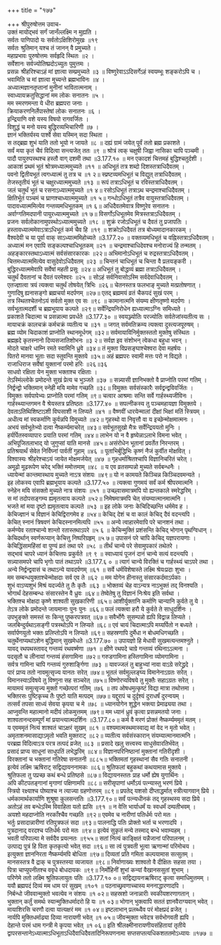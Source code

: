 +++
title = "१७७"

+++
श्रीपुरुषोत्तम उवाच-  
उक्तं मायोद्भवं सर्गं जानँल्लक्ष्मि न मुह्यति ।  
सर्वतः पाणिपादो यः सर्वतोऽक्षिशिरोमुखः ॥१९  
सर्वतः श्रुतिमान् यश्च तं जानन् वै प्रमुच्यते ।  
महाप्रभावः पुरुषोत्तमः सर्वहृदि स्थितः ॥२ ।  
सर्वेशानः सर्वज्योतिष्प्रदोऽच्युतः पुमुत्तमः ।  
प्रसन्नः श्रीहरिश्चाऽहं मां ज्ञात्वा सम्प्रमुच्यते ॥३ ॥
विष्णुरेवाऽऽदिसर्गेऽहं स्वयम्भूः शङ्करोऽपि च ।  
भवामिति च मां ज्ञात्वा मुच्यन्ते ब्रह्मभाविनः ॥४ ।  
अध्यात्मज्ञानतृप्तानां मुनीनां भावितात्मनाम् ।  
स्वाध्यायक्रतुसिद्धानां मम लोकः सनातनः ॥५ ।  
मम स्मरणमन्ता ये धीरा ब्रह्मपरा जनाः ।  
क्रियाकरणनिर्लेपास्तेषां लोकः सनातनः ॥६ ।  
इन्द्रियाणि वशे यस्य विषयो रागवर्जितः ।  
विशुद्धं च मनो यस्य बुद्धिरव्यभिचारिणी ॥७ ।  
ज्ञानं भक्तिर्यस्य पार्श्वे सेवा यस्मिन् सदा स्थिता ।  
स तद्ब्रह्म शुभं याति ततो भूयो न जायते ॥८ ॥
दह्यं ग्रामं जयेत् पूर्वं ततो ब्रह्म प्रकाशते ।  
सर्वं मया कृतं चैवं विदित्वा सन्त्यजेत् ततः ॥९ ॥
श्रोत्रं त्वक् चक्षुषी जिह्वा नासिका चापि पञ्चमी ।  
पादौ पायुरुपस्थश्च हस्तौ वाग् दशमी तथा ॥3.177.१० ॥
मन एकादशं चित्तमहं बुद्धिश्चतुर्दशी ।  
आकाशं प्रथमं भूतं श्रोत्रमध्यात्ममुच्यते ॥११ ॥
अधिभूतं तत्र शब्दो दिशस्तत्राधिदैवतम् ।  
पवनो द्वितीयभूतं त्वगध्यात्मं तु तत्र च ॥१ २॥
स्प्रष्टव्यमधिभूतं च विद्युत् तत्राधिदैवतम् ।  
तेजस्तृतीयं भूतं च चक्षुरध्यात्ममुच्यते ॥१३ ॥
रूपं तत्राऽधिभूतं च रविस्तत्राधिदैवतम् ।  
जलं चतुर्थं भूतं च रसनाऽध्यात्ममुच्यते ॥१ ४॥
रसोऽधिभूतं तत्राऽथ चन्द्रमाश्चाधिदैवतम् ।  
क्षितिर्भूतं पञ्चमं च घ्राणश्चाध्यात्ममुच्यते ॥१ ५॥
गन्धोऽधिभूतं तत्रैव वायुस्तत्राधिदैवतम् ।  
पादावध्यात्ममित्येव गन्तव्यमधिभूतकम् ॥१ ६॥
अधिदैवतमेवात्र विष्णुरेव सनातनः ।  
अर्वाग्गतिमदपानी पायुरध्यात्ममुच्यते ॥१ ७॥
विसर्गोऽधिभूतमेव मित्रस्तत्राऽधिदैवतम् ।  
प्रजनः सर्वलोकानामुपस्थोऽध्यात्ममुच्यते ॥१८ ॥
शुक्रं रजोऽधिभूतं च दैवतं तु प्रजापतिः ।  
हस्तावध्यात्ममेवाऽत्राऽधिभूतं कर्म चैव हि ॥१९ ॥
शक्रोऽधिदैवतं तत्र बोध्यमादानकारकम् ।  
वैश्वदेवी च या पूर्वा वाक् साऽध्यात्ममिहोच्यते ॥3.177.२० ॥
वक्तव्यमधिभूतं च वह्निस्तत्राऽधिदैवतम् ।  
अध्यात्मं मन एवापि सङ्कल्पश्चाधिभूतकम् ॥२१ ॥
चन्द्रमाश्चाधिदेवश्च मनोराज्यं हि तन्मतम् ।  
अहङ्कारस्तथाऽध्यात्मं सर्वसंसारकारकः ॥२२॥
अभिमानोऽधिभूतं च रुद्रस्तत्राऽधिदैवतम् ।  
चित्तमध्यात्ममित्येव वासुदेवोऽधिदैवतम् ॥२३ ॥
चिन्तनं चाधिभूतं च चिन्ता वै प्रलयङ्करी ।  
बुद्धिरध्यात्ममेवापि सर्वेषां महती प्रसूः ॥२४॥
अधिभूतं तु बोद्धव्यं ब्रह्मा तत्राऽधिदैवतम् ।  
चतुर्थं दैवतानां च दैवतं परमेश्वरः ॥२५ ॥
सोऽहं सर्वनिवासोऽस्मि सर्वदेवाधिदैवतम् ।  
एतज्ज्ञात्वा त्रयं त्यक्त्वा चतुर्थं तोषयेत् त्रिभिः ॥२६॥
चेतनस्तत्र फलभाङ् मुच्यते मत्प्रतोषणात् ।  
गुणादिषु ह्यनासङ्गो ब्रह्मचर्या मदर्पणम् ॥२७॥
एतद् ब्रह्ममयं व्रतं चैकपदं सुखं परम् ।  
तत्र स्थितश्चेतनोऽयं सर्वतो मुक्त एव सः ॥९८ ॥
कामानात्मनि संयम्य क्षीणतृष्णो मदर्पणः ।  
सर्वभूतात्मदर्शी च ब्रह्मभूयाय कल्पते ॥२९॥
सर्वेन्द्रियनिरोधेन ह्यध्यात्माऽग्निः समिध्यते ।  
प्रकाशते चिदात्मा च प्रसन्नात्मा प्रवर्धते ॥3.177.३० ॥
स्वयञ्ज्योतिः परज्योतिः सर्वतेजांस्यतीत्य सः ।  
मायाचक्रं कालचक्रं कर्मचक्रं व्यतीत्य च ॥३१ ॥
जगत् सर्वमतिक्रम्य त्यक्त्वा दुस्त्यजपूरुषम् ।  
ब्रह्म व्योम चिदाकाशं प्राप्नोति स्थानमूर्धगम् ॥३२॥
सर्वमायाविनिर्मुक्तस्ततो मुक्तेषु संस्थितः ।  
ब्रह्मह्रदे कृतस्नानो दिव्यसजातिशोभनः ॥३ २॥
सर्वज्ञ इव संशोभन् त्वेकधा बहुधा भवन् ।  
मोदते चाक्षरे धाम्नि रमते स्वामिनि ध्रुवे ॥३४॥
तं मुक्ता विप्रसङ्घाश्चेश्वरा देवा महर्षयः ।  
पितरो मानवा भूताः सदा स्तुवन्ति मुक्तये ॥३५॥
अहं ब्रह्मपरः स्वामी मत्तः परो न विद्यते ।  
राजाधिराज सर्वेषां युक्तानां परमो हरिः ॥२६॥३६  
साधवो रक्षिता येन मुक्ता भक्ताश्च रक्षिताः ।  
तेऽस्मिंल्लोके प्रमोदन्ते सुखं प्रेत्य च भुञ्जते ॥३७ ॥
सन्न्यासी ज्ञानिभक्तो वै प्राप्नोति परमां गतिम् ।  
निर्द्वन्द्वो भक्तिमान् स्नेही मयि मामेव गच्छति ॥३८॥
विमुक्तः सर्वसंस्कारैः सर्वद्वन्द्वविवर्जितः ।  
विमुक्तः सर्वपापेभ्यः प्राप्नोति परमां गतिम् ॥९॥
चत्वार आश्रमाः सन्ति सर्वे गार्हस्थ्यजीविनः ।  
गार्हस्थ्यान्तगमन वै श्रेयस्तत्र प्रतिष्ठतः ॥3.177.४० ॥
सपत्नीकस्य तु पञ्चमहायज्ञा विमुक्तये ।  
देवताऽतिथिशिष्टाऽशी विघसाशी न लिप्यते ॥४१ ॥
वैष्णवीं धारयेन्मालां दीक्षां भिक्षां मतिं स्त्रियम् ।  
अधीत्य मां स्वकर्माणि कुर्वन्नपि विमुच्यते ॥४२॥
गृहस्थो वा निवृत्तौ वा य इच्छेन्मोक्षमात्मनः ।  
अभयं सर्वभूतेभ्यो दत्वा नैष्कर्म्यमाचरेत् ॥४३॥
सर्वभूतसुखो मैत्रः सर्वेन्द्रिययतो मुनिः ।  
हर्यर्पितस्वव्यापारः प्रयाति परमां गतिम् ॥४४॥
लाभेन यो न वै हृष्येन्नाऽलाभे विमना भवेत् ।  
अभिपूजितलाभाद् यो जुगुप्सां याति मानसे ॥४५॥
असंरोधेन भूतानां प्रवर्तेत निरन्तरम् ।  
प्रतिश्रयार्थं सेवेत निर्विघ्नां पार्वतीं गुहाम् ॥४६ ॥
पूताभिर्बुद्धिभिः कृष्णं नैजं कुर्वीत मोक्षवित् ।  
विश्वास्यः श्रीहरेश्चाऽयं जायेत मोक्षमर्जयेत् ॥४७ ॥
गृहधर्माश्रितश्चापि विज्ञानिचरितं चरेत् ।  
अमूढो मूढरूपेण चरेद् भक्तिं ममोत्तमाम् ॥४८ ॥
य एव व्रतसम्पन्नो मुच्यते सर्वबन्धनैः ।  
ध्यायेन्मां कान्तमास्थाय मुच्यते नाऽत्र संशयः ॥४९॥
यो न कामयते किञ्चिन्न किञ्चिदवमन्यते ।  
इह लोकस्य एवापि ब्रह्मभूयाय कल्पते ॥3.177.५० ॥
त्यक्त्वा गुणमयं सर्वं कर्म श्रीपरमात्मनि ।  
स्नेहेन मयि संसक्तो मुच्यते नात्र संशयः ॥५१ ॥
उच्छ्वासमात्रमपि यो ह्यन्तकाले स्मरेद्धरिम् ।  
स मां तदोपसङ्गम्य ह्यमृतत्वाय कल्पते ॥५२॥
निमेषमात्रमपि चेत् संयम्यात्मानमात्मनि ।  
भजते मां मया दृष्टो ह्यमृतत्वाय कल्पते ॥५३ ॥
इह लोके जनाः केचिदिच्छन्ति धर्ममेव ह ।  
केचिज्ज्ञानं च विज्ञानं केचिद्विरागमेव ह ॥५४॥
केचिद् देशं च वा कालं केचिद् दैवं वदन्त्यपि ।  
केचित् स्नानं त्रिषवणं केचिदस्नानमित्यपि ॥५५ ॥
अन्ये त्वाहारमेवापि परे चानशनं तथा ।  
कर्मण्येव रताश्चान्ये शान्तो रतास्तथाऽपरे ॥५ ६ ॥
केचिन्मुक्तिं प्रशंसन्ति केचिद् भोगान् पृथग्विधान् ।  
केचिदर्थान् स्वर्णरूप्यान् केचित्तु निष्परिग्रहृम् ॥५ ७॥
उपासनं परे चापि केचिद् यज्ञपरायणाः ।  
केचिद्धिंसामहिंसां वा पुण्यं व्रतं तथा परे ॥५८ ॥
तीर्थं चान्ये परे सेवामुपकारं तथेतरे ।  
सद्भावं चापरे ध्यानं केचित्तपः प्रकुर्वते ॥९ ९ ॥
स्वाध्यायं पूजनं दानं चान्ये सत्यं वदन्त्यपि ।  
सन्न्यासमपरे चापि भृगोः पातं तथाऽपरे ॥3.177.६ ० ॥
त्यागं चान्ये विरक्तिं च गार्हस्थ्यं चाऽपरे तथा ।  
अन्ये निर्द्वन्द्ववासं च तथाऽन्ये यावदर्पणम् ॥६१ ॥
सर्वे धर्मविशेषास्ते लक्ष्मि श्रेयःप्रदाः शुभाः ।  
मम सम्बन्धयुक्ताश्चेन्मोक्षदाः सर्व एव ते ॥६२ ॥
मम योगेन हीनास्तु संसारकर्दमाऽर्पकाः ।  
शुभं वाऽप्यशुभं मिश्रं यदर्ज्यते तु तैः कृतैः ॥६३ ॥
भोक्तव्यं चेह वाऽन्यत्र नाऽभुक्तं तद् विनश्यति ।  
भोगार्थं देहसम्बन्धः संसारस्तेन वै ध्रुवः ॥६४॥
तेष्वेतेषु तु विज्ञानं निःश्रेय इति सर्वथा ।  
भक्तिश्च मोक्षदा कृष्णे शाश्वती सुखकारिणी ॥६५॥
आशीर्युक्तानि कर्माणि चान्यानि कुर्वते तु ये ।  
तेऽत्र लोके प्रमोदन्ते जायमानाः पुनः पुनः ॥६६॥
फलं त्यक्त्वा हरौ ये कुर्वते ते साधुदर्शिनः ।  
उपभुङ्क्ते समस्तं सः किन्तु पुष्करपत्रवत् ॥६७॥
सवैर्भोगैः सुसम्पन्नो ह्यपि विद्वान्न लिप्यते ।  
जलबिन्दुर्यथाऽसङ्गी पत्रस्थोऽपि न लिप्यते ॥६८॥
एवं चायं चिदात्माऽपि मय्यर्पितो न बध्यते ।  
सर्वार्पणयुतो भक्तः प्रलिप्तोऽपि न लिप्यते ॥६९॥
सहस्रणापि दुर्मेधा न बोधमधिगच्छति ।  
चतुर्थेनाप्यथांऽशेन बुद्धिमान् सुखमेधते ॥3.177.७० ॥
उपायज्ञो हि मेधावी सुखमत्यन्तमश्नुते ।  
यावद् रथपथस्तावद् गन्तव्यं रथवर्ष्मणा ॥७१ ॥
क्षीणे रथपदे चाग्रे गन्तव्यं रथिनाऽऽत्मना ।  
पदसृतौ च लीनायां गन्तव्यं हंसगामिना ॥७२॥
गरुडगामिना हस्तिगामिना व्योमगामिना ।  
सर्वत्र गामिना चापि गन्तव्यं गुरुशार्ङ्गिणा ॥७३ ॥
यावज्जलं तु बाहुभ्यां नावा वाऽग्रे सरेद्ध्रदे ।  
पारं प्राप्य ततो नावमुत्सृज्य यानतः सरेत् ॥७४॥
भूतलं सर्वमुल्लङ्घ्य विमानेनाऽग्रतः सरेत् ।  
विमानस्याऽविषये तु विष्णुना सह सञ्चरेत् ॥७५॥
विष्णोरप्यविषये तु मुक्तैः सहाऽग्रतः सरेत् ।  
मायामयं समुत्सृज्य मुक्तो गच्छेत्परां गतिम् ॥७६ ॥
तप ओषधमुत्कृष्टं विद्या मात्रा तथोत्तमा ।  
भक्तिरसः पुष्टिकृच्च तैः पुष्टो याति मत्पदम् ॥७७॥
यद्दुरापं च दुर्दृश्यं दुराधर्षं दुरन्वयम् ।  
तत्सर्वं तपसा साध्यं सेवया कृपया च मे ॥७८ ॥
ध्यानयोगेन शुद्धेन भक्त्या प्रेमाढ्यया तथा ।  
आप्नुवन्ति महात्मानो मदीयं लोकमुत्तमम् ॥७९॥
मम ध्यानं ध्रुवं कृत्वा प्रसन्नमतयो जनाः ।  
शाश्वतानन्दसम्पूर्णं मां प्रयान्त्यात्मदर्शिनः ॥3.177.८०॥
कर्म वै मरणं प्रोक्तं नैष्कर्म्यममृतं मतम् ।  
य एवममृतं नित्यं शाश्वतं चाऽक्षरं सुखम् ॥८१ ॥
वश्यमात्मस्थमास्वाद्य मां वेद न मृतो भवेत् ।  
अमृताशनमासाद्याऽमृतो भवति मुक्तराट् ॥८२॥
व्यतीत्य सर्वसंस्कारान् संयम्यात्मानमात्मनि ।  
परब्रह्म विदित्वाऽत्र परत्र तत्पदं व्रजेत् ॥८३ ॥
प्रसादे खलु सत्त्वस्य साधुसेवारतिर्भवेत् ।  
प्रसादं प्राप्य साधूनां साधुपतिं लभेद्धरिम् ॥८४॥
विज्ञानपरिनिष्ठानां मुक्तानां गतिरीदृशी ।  
विरक्तानां च भक्तानां गतिरेषा सनातनी ॥८८५॥
भक्तिमतां गृहस्थानां सैव गतिः सनातनी ।  
इत्येवं लक्ष्मि ऋषिराट् सद्विद्यायननामकः ॥८६॥
श्रुतिफलां बहुकथां कथयामास मुक्तये ।  
श्रुतिफला तु पप्रच्छ कथं बन्धे प्रतिष्ठसे ॥८७॥
विद्यायनस्ततः प्राह धर्मो ह्येष युगार्थिनः ।  
अपि कीटपतङ्गानां मृगाणां पक्षिणामपि ॥८८॥
सरीसृपाणां धर्मोऽयं पत्न्यास्तु भरणं प्रिये ।  
स्त्रियो रक्ष्याश्च पोष्याश्च न त्याज्या ग्रहणोत्तरम् ॥८९॥
प्रपतेद् यशसो दीप्ताद्धर्मात् स्त्रीत्यागवान् प्रिये ।  
धर्मकामार्थकार्याणि शुश्रूषा कुलसन्ततिः ॥3.177.९०॥
सर्वं पत्न्यधीनकं तद् गृहस्थस्य सदा प्रिये ।  
अतोऽहं तव बन्धेऽस्मि विवाहिता यतो ह्यसि ॥९१ ॥
न वेत्ति भार्याधर्मं यः स्वधर्मं दम्पतीभवम् ।  
अयशो महदाप्नोति नरकाँश्चैव गच्छति ॥९२॥
एवमेव च नारीणां पतिर्धर्मः परो मतः ।  
भर्तुः प्रसादान्नारीणां रतिपुत्रफलं सदा ॥९३॥
पालनाद्धि पतिः प्रोक्तो भर्ता च भरणादपि ।  
पुत्रदानाद् वरदश्च पतिर्धर्मः परो मतः ॥९४॥
इत्येवं सुकृतं मन्ये तस्माद् बन्धे भवाम्यहम् ।  
भवती परिपाल्या मे सर्वदैव प्रयत्नतः ॥९५५॥
सतां नित्यं काङ्क्षितं यन्नैजानां परिपालनम् ।  
उत्पाद्य पुत्रं हि पिता कृतकृत्यो भवेत् सदा ॥९६॥
सा त्वं पुत्रवती भूत्वा ऋणान्मां परिमोचय ।  
इत्युक्ता ज्ञाननिरता नैष्कर्म्यमपि बोधिता ॥९७॥
दिव्यतां प्रति गमिता कल्पयामास सत्सुतम् ।  
मानसस्तत्र वै द्राक् च पुत्रस्तस्या व्यजायत ॥९८॥
निर्वाणाख्यः शाश्वतो वै दीक्षितः सहसा तया ।  
पित्रा चाप्युपनीतश्च ववृधे बोधदायकः ॥९९॥
निर्मोहिनीं शुभां कन्यां वैखानससुतां शुभाम् ।  
परिणेमे ततो लक्ष्मि श्रुतिफलायुतः पतिः ॥3.177.१० ०॥
सद्विद्यायनऋषिराट् कृत्वा समाधिमुत्तमम् ।  
ययौ ब्रह्मपदं दिव्यं मम धाम परं सुखम् ॥१०१ ॥
पठनाच्छ्रवणाच्चास्य मननाद्धारणादपि ।  
निर्बन्धो जीववान्मुक्तो भवत्येव न संशयः ॥१ ०२॥
सहस्रशो जनान्नारीः स्वकीयशरणागतान् ।  
भुक्तान् कर्तुं समर्थः स्यान्मुक्तिधर्मादरो हि यः ॥१ ०३॥
भोगान् भुक्त्वापि सततं ज्ञानवैराग्यवान् भवेत् ।  
मायाशिरसि चरणौ दत्वा यात्यक्षरं मम ॥१ ०४॥
इष्टलाभान् प्रलब्ध्वैव परं मोक्षप्रदं व्रजेत् ।  
नार्यपि मुक्तिधर्माढ्या दिव्या नारायणी भवेत् ॥१ ०५॥
जीवन्मुक्ता भवेदत्र सर्वभोगवती ह्यपि ।  
देहान्ते परमं धाम गन्त्री मे कृपया भवेत् ॥१ ०६॥
इति श्रीलक्ष्मीनारायणीयसंहितायां तृतीये द्वापरसन्तानेऽध्यात्माऽधिभूताऽधिदैवाधिदैवतादिनिरूपणनामा सप्तसप्तत्यधिकशततमोऽध्यायः ॥१७७ ॥
    
